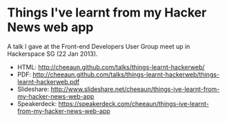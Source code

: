 Things I've learnt from my Hacker News web app
===

A talk I gave at the Front-end Developers User Group meet up in Hackerspace SG (22 Jan 2013).

- HTML: <http://cheeaun.github.com/talks/things-learnt-hackerweb/>
- PDF: <http://cheeaun.github.com/talks/things-learnt-hackerweb/things-learnt-hackerweb.pdf>
- Slideshare: <http://www.slideshare.net/cheeaun/things-ive-learnt-from-my-hacker-news-web-app>
- Speakerdeck: <https://speakerdeck.com/cheeaun/things-ive-learnt-from-my-hacker-news-web-app>